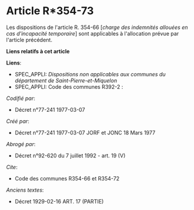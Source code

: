 # Article R*354-73

Les dispositions de l'article R. 354-66 [*charge des indemnités allouées en cas d'incapacité temporaire*] sont applicables à
l'allocation prévue par l'article précédent.

**Liens relatifs à cet article**

**Liens**:

  - SPEC_APPLI: *Dispositions non applicables aux communes du département de Saint-Pierre-et-Miquelon*
  - SPEC_APPLI: Code des communes R392-2 :

_Codifié par_:

  - Décret n°77-241 1977-03-07

_Créé par_:

  - Décret n°77-241 1977-03-07 JORF et JONC 18 Mars 1977

_Abrogé par_:

  - Décret n°92-620 du 7 juillet 1992 - art. 19 (V)

_Cite_:

  - Code des communes R354-66 et R354-72

_Anciens textes_:

  - Décret  1929-02-16 ART. 17 (PARTIE)
